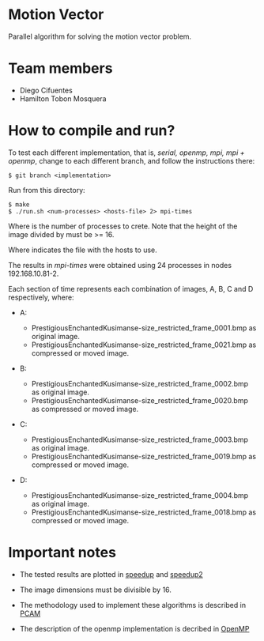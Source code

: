 # Motion Vector
Parallel algorithm for solving the motion vector problem.

# Team members
- Diego Cifuentes
- Hamilton Tobon Mosquera

# How to compile and run?

To test each different implementation, that is, *serial, openmp, mpi, mpi + openmp*, change to each different branch, and follow the instructions there:

```
$ git branch <implementation>
```

Run from this directory:
```
$ make
$ ./run.sh <num-processes> <hosts-file> 2> mpi-times
```

Where <num-processes> is the number of processes to crete. Note that the height of the image divided by <num-processes> must be >= 16.

Where <hosts-file> indicates the file with the hosts to use.

The results in *mpi-times* were obtained using 24 processes in nodes 192.168.10.81-2.

Each section of time represents each combination of images, A, B, C and D respectively, where:
- A:
  * PrestigiousEnchantedKusimanse-size_restricted_frame_0001.bmp as original image.
  * PrestigiousEnchantedKusimanse-size_restricted_frame_0021.bmp as compressed or moved image.

- B:
  * PrestigiousEnchantedKusimanse-size_restricted_frame_0002.bmp as original image.
  * PrestigiousEnchantedKusimanse-size_restricted_frame_0020.bmp as compressed or moved image.

- C:
  * PrestigiousEnchantedKusimanse-size_restricted_frame_0003.bmp as original image.
  * PrestigiousEnchantedKusimanse-size_restricted_frame_0019.bmp as compressed or moved image.

- D:
  * PrestigiousEnchantedKusimanse-size_restricted_frame_0004.bmp as original image.
  * PrestigiousEnchantedKusimanse-size_restricted_frame_0018.bmp as compressed or moved image.

# Important notes

* The tested results are plotted in [speedup](https://github.com/hamax97/motion-vector/blob/master/grafica.ipynb) and [speedup2](https://github.com/hamax97/motion-vector/blob/master/out_1.xlsx)

* The image dimensions must be divisible by 16.

* The methodology used to implement these algorithms is described in [PCAM](https://github.com/hamax97/motion-vector/blob/master/pcam.md)

* The description of the openmp implementation is decribed in [OpenMP](https://github.com/hamax97/motion-vector/blob/master/openmp.md)
